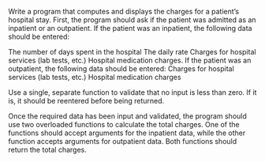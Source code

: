 Write a program that computes and displays the charges for a patient’s hospital stay. 
First, the program should ask if the patient was admitted as an inpatient or an outpatient. 
If the patient was an inpatient, the following data should be entered:

The number of days spent in the hospital
The daily rate
Charges for hospital services (lab tests, etc.)
Hospital medication charges.
If the patient was an outpatient, the following data should be entered:
Charges for hospital services (lab tests, etc.)
Hospital medication charges

Use a single, separate function to validate that no input is less than zero. 
If it is, it should be reentered before being returned.

Once the required data has been input and validated, the program should use two overloaded functions to calculate the total charges.
One of the functions should accept arguments for the inpatient data, while the other function accepts arguments for outpatient data.
Both functions should return the total charges.